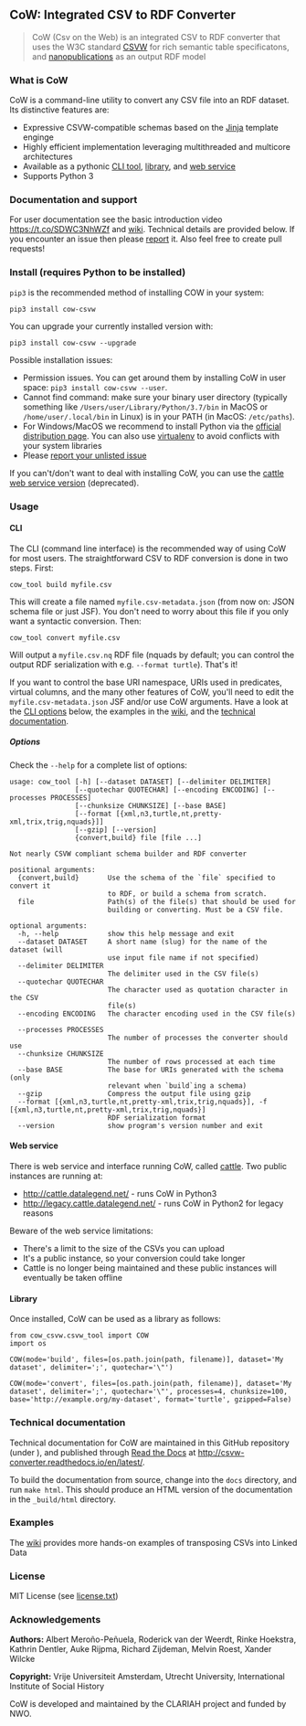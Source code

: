 ## CoW: Integrated CSV to RDF Converter

> CoW (Csv on the Web) is an integrated CSV to RDF converter that uses the W3C standard [CSVW](https://www.w3.org/TR/tabular-data-primer/) for rich semantic table specificatons, and [nanopublications](http://nanopub.org/) as an output RDF model



### What is CoW

CoW is a command-line utility to convert any CSV file into an RDF dataset. Its distinctive features are:

- Expressive CSVW-compatible schemas based on the [Jinja](https://github.com/pallets/jinja) template enginge
- Highly efficient implementation leveraging multithreaded and multicore architectures
- Available as a pythonic [CLI tool](#cli), [library](#library), and [web service](#web-service)
- Supports Python 3

### Documentation and support
For user documentation see the basic introduction video https://t.co/SDWC3NhWZf and [wiki](https://github.com/clariah/cow/wiki/). Technical details are provided below. If you encounter an issue then please [report](https://github.com/CLARIAH/COW/issues/new/choose) it. Also feel free to create pull requests!

### Install (requires Python to be installed)

`pip3` is the recommended method of installing COW in your system:

```
pip3 install cow-csvw
```

You can upgrade your currently installed version with:

```
pip3 install cow-csvw --upgrade
```

Possible installation issues:

- Permission issues. You can get around them by installing CoW in user space: `pip3 install cow-csvw --user`. 
- Cannot find command: make sure your binary user directory (typically something like `/Users/user/Library/Python/3.7/bin` in MacOS or `/home/user/.local/bin` in Linux) is in your PATH (in MacOS: `/etc/paths`). 
- For Windows/MacOS we recommend to install Python via the [official distribution page](https://www.python.org/downloads/). You can also use [virtualenv](https://virtualenv.pypa.io/en/latest/) to avoid conflicts with your system libraries
- Please [report your unlisted issue](https://github.com/CLARIAH/CoW/issues/new)

If you can't/don't want to deal with installing CoW, you can use the [cattle](http://cattle.datalegend.net/) [web service version](#web-service) (deprecated).

### Usage

#### CLI

The CLI (command line interface) is the recommended way of using CoW for most users. The straightforward CSV to RDF conversion is done in two steps. First:

```
cow_tool build myfile.csv
```

This will create a file named `myfile.csv-metadata.json` (from now on: JSON schema file or just JSF). You don't need to worry about this file if you only want a syntactic conversion. Then:

```
cow_tool convert myfile.csv
```

Will output a `myfile.csv.nq` RDF file (nquads by default; you can control the output RDF serialization with e.g. ``--format turtle``). That's it!

If you want to control the base URI namespace, URIs used in predicates, virtual columns, and the many other features of CoW, you'll need to edit the `myfile.csv-metadata.json` JSF and/or use CoW arguments. Have a look at the [CLI options](#options) below, the examples in the [wiki](https://github.com/CLARIAH/CoW/wiki), and the [technical documentation](http://csvw-converter.readthedocs.io/en/latest/).

##### Options

Check the ``--help`` for a complete list of options:

```
usage: cow_tool [-h] [--dataset DATASET] [--delimiter DELIMITER]
                [--quotechar QUOTECHAR] [--encoding ENCODING] [--processes PROCESSES]
                [--chunksize CHUNKSIZE] [--base BASE]
                [--format [{xml,n3,turtle,nt,pretty-xml,trix,trig,nquads}]]
				[--gzip] [--version]
                {convert,build} file [file ...]

Not nearly CSVW compliant schema builder and RDF converter

positional arguments:
  {convert,build}       Use the schema of the `file` specified to convert it
                        to RDF, or build a schema from scratch.
  file                  Path(s) of the file(s) that should be used for
                        building or converting. Must be a CSV file.

optional arguments:
  -h, --help            show this help message and exit
  --dataset DATASET     A short name (slug) for the name of the dataset (will
                        use input file name if not specified)
  --delimiter DELIMITER
                        The delimiter used in the CSV file(s)
  --quotechar QUOTECHAR
                        The character used as quotation character in the CSV
                        file(s)
  --encoding ENCODING   The character encoding used in the CSV file(s)

  --processes PROCESSES
                        The number of processes the converter should use
  --chunksize CHUNKSIZE
                        The number of rows processed at each time
  --base BASE           The base for URIs generated with the schema (only
                        relevant when `build`ing a schema)
  --gzip 				Compress the output file using gzip
  --format [{xml,n3,turtle,nt,pretty-xml,trix,trig,nquads}], -f [{xml,n3,turtle,nt,pretty-xml,trix,trig,nquads}]
                        RDF serialization format
  --version             show program's version number and exit
```

#### Web service

There is web service and interface running CoW, called [cattle](http://cattle.datalegend.net/). Two public instances are running at:

- http://cattle.datalegend.net/ - runs CoW in Python3
- http://legacy.cattle.datalegend.net/ - runs CoW in Python2 for legacy reasons

Beware of the web service limitations:

- There's a limit to the size of the CSVs you can upload
- It's a public instance, so your conversion could take longer
- Cattle is no longer being maintained and these public instances will eventually be taken offline

#### Library

Once installed, CoW can be used as a library as follows:

```
from cow_csvw.csvw_tool import COW
import os

COW(mode='build', files=[os.path.join(path, filename)], dataset='My dataset', delimiter=';', quotechar='\"')

COW(mode='convert', files=[os.path.join(path, filename)], dataset='My dataset', delimiter=';', quotechar='\"', processes=4, chunksize=100, base='http://example.org/my-dataset', format='turtle', gzipped=False)
```

### Technical documentation

Technical documentation for CoW are maintained in this GitHub repository (under <docs>), and published through [Read the Docs](http://readthedocs.org) at <http://csvw-converter.readthedocs.io/en/latest/>.

To build the documentation from source, change into the `docs` directory, and run `make html`. This should produce an HTML version of the documentation in the `_build/html` directory.

### Examples

The [wiki](https://github.com/CLARIAH/COW/wiki) provides more hands-on examples of transposing CSVs into Linked Data

### License

MIT License (see [license.txt](license.txt))

### Acknowledgements

**Authors:**    Albert Meroño-Peñuela, Roderick van der Weerdt, Rinke Hoekstra, Kathrin Dentler, Auke Rijpma, Richard Zijdeman, Melvin Roest, Xander Wilcke

**Copyright:**  Vrije Universiteit Amsterdam, Utrecht University, International Institute of Social History


CoW is developed and maintained by the CLARIAH project and funded by NWO.

